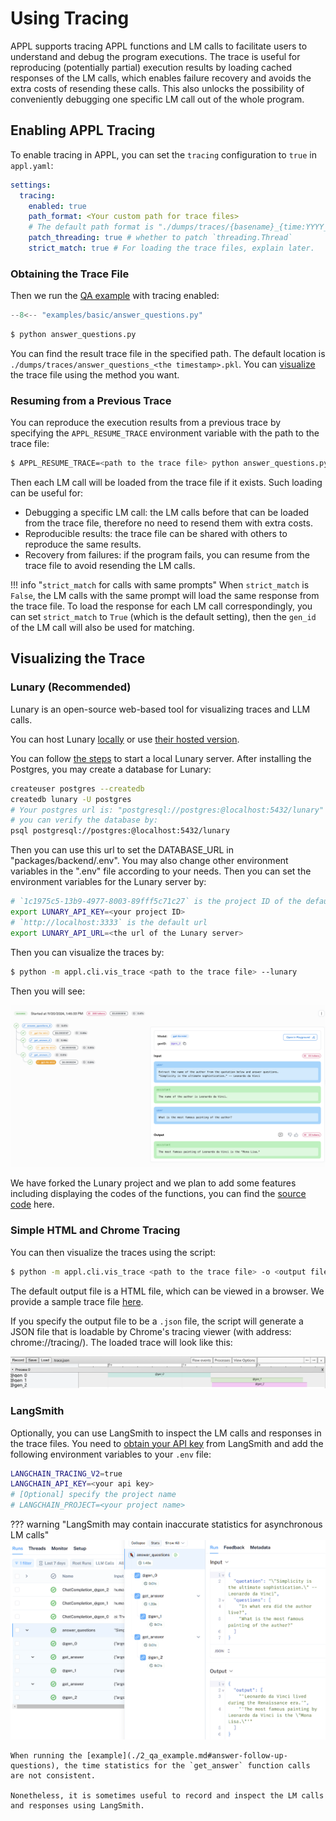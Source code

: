 # Using Tracing

APPL supports tracing APPL functions and LM calls to facilitate users to understand and debug the program executions. The trace is useful for reproducing (potentially partial) execution results by loading cached responses of the LM calls, which enables failure recovery and avoids the extra costs of resending these calls. This also unlocks the possibility of conveniently debugging one specific LM call out of the whole program.

## Enabling APPL Tracing

To enable tracing in APPL, you can set the `tracing` configuration to `true` in `appl.yaml`:

```yaml title="appl.yaml"
settings:
  tracing:
    enabled: true
    path_format: <Your custom path for trace files>
    # The default path format is "./dumps/traces/{basename}_{time:YYYY_MM_DD__HH_mm_ss}"
    patch_threading: true # whether to patch `threading.Thread`
    strict_match: true # For loading the trace files, explain later.
```

### Obtaining the Trace File
Then we run the [QA example](./2_qa_example.md#answer-follow-up-questions) with tracing enabled:

```python linenums="1" title="answer_questions.py"
--8<-- "examples/basic/answer_questions.py"
```

```bash
$ python answer_questions.py
```

You can find the result trace file in the specified path. The default location is `./dumps/traces/answer_questions_<the timestamp>.pkl`.
You can [visualize](#visualizing-the-trace) the trace file using the method you want.

### Resuming from a Previous Trace

You can reproduce the execution results from a previous trace by specifying the `APPL_RESUME_TRACE` environment variable with the path to the trace file:

```bash
$ APPL_RESUME_TRACE=<path to the trace file> python answer_questions.py
```

Then each LM call will be loaded from the trace file if it exists. Such loading can be useful for:

- Debugging a specific LM call: the LM calls before that can be loaded from the trace file, therefore no need to resend them with extra costs.
- Reproducible results: the trace file can be shared with others to reproduce the same results.
- Recovery from failures: if the program fails, you can resume from the trace file to avoid resending the LM calls.

!!! info "`strict_match` for calls with same prompts"
    When `strict_match` is `False`, the LM calls with the same prompt will load the same response from the trace file. To load the response for each LM call correspondingly, you can set `strict_match` to `True` (which is the default setting), then the `gen_id` of the LM call will also be used for matching.

## Visualizing the Trace

### Lunary (Recommended)

Lunary is an open-source web-based tool for visualizing traces and LLM calls.

You can host Lunary [locally](https://github.com/lunary-ai/lunary?tab=readme-ov-file#running-locally) or use [their hosted version](https://lunary.ai/).

You can follow [the steps](https://github.com/lunary-ai/lunary?tab=readme-ov-file#running-locally) to start a local Lunary server.
After installing the Postgres, you may create a database for Lunary:
```bash
createuser postgres --createdb
createdb lunary -U postgres
# Your postgres url is: "postgresql://postgres:@localhost:5432/lunary"
# you can verify the database by:
psql postgresql://postgres:@localhost:5432/lunary
```

Then you can use this url to set the DATABASE_URL in "packages/backend/.env". You may also change other environment variables in the ".env" file according to your needs.
Then you can set the environment variables for the Lunary server by:

```bash
# `1c1975c5-13b9-4977-8003-89fff5c71c27` is the project ID of the default project, you can get the project ID from the website.
export LUNARY_API_KEY=<your project ID>
# `http://localhost:3333` is the default url
export LUNARY_API_URL=<the url of the Lunary server>
```

Then you can visualize the traces by:

```bash
$ python -m appl.cli.vis_trace <path to the trace file> --lunary
```

Then you will see:

![Lunary](../_assets/tracing/lunary.png)

We have forked the Lunary project and we plan to add some features including displaying the codes of the functions, you can find the [source code](https://github.com/appl-team/lunary) here.

### Simple HTML and Chrome Tracing

You can then visualize the traces using the script:

```bash
$ python -m appl.cli.vis_trace <path to the trace file> -o <output file>
```

The default output file is a HTML file, which can be viewed in a browser. We provide a sample trace file [here](../_assets/tracing/example_trace.html).

If you specify the output file to be a `.json` file, the script will generate a JSON file that is loadable by Chrome's tracing viewer (with address: chrome://tracing/). The loaded trace will look like this:

![Chrome Trace Viewer](../_assets/tracing/chrome_viewer.png)


### LangSmith

Optionally, you can use LangSmith to inspect the LM calls and responses in the trace files. You need to [obtain your API key](https://smith.langchain.com/settings) from LangSmith and add the following environment variables to your `.env` file:

```bash title=".env"
LANGCHAIN_TRACING_V2=true
LANGCHAIN_API_KEY=<your api key>
# [Optional] specify the project name
# LANGCHAIN_PROJECT=<your project name>
```

??? warning "LangSmith may contain inaccurate statistics for asynchronous LM calls"
    ![Langsmith](../_assets/tracing/langsmith.png)
    
    When running the [example](./2_qa_example.md#answer-follow-up-questions), the time statistics for the `get_answer` function calls are not consistent.

    Nonetheless, it is sometimes useful to record and inspect the LM calls and responses using LangSmith.
